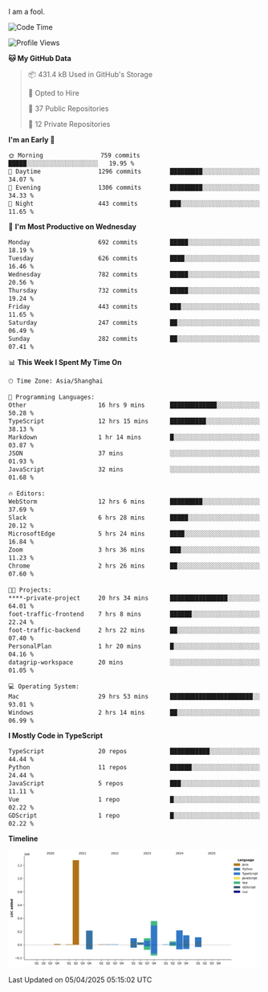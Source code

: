 I am a fool.

<!--START_SECTION:waka-->
![Code Time](http://img.shields.io/badge/Code%20Time-2%2C835%20hrs%2040%20mins-blue)

![Profile Views](http://img.shields.io/badge/Profile%20Views-1-blue)

**🐱 My GitHub Data** 

> 📦 431.4 kB Used in GitHub's Storage 
 > 
> 💼 Opted to Hire
 > 
> 📜 37 Public Repositories 
 > 
> 🔑 12 Private Repositories 
 > 
**I'm an Early 🐤** 

```text
🌞 Morning                759 commits         █████░░░░░░░░░░░░░░░░░░░░   19.95 % 
🌆 Daytime                1296 commits        █████████░░░░░░░░░░░░░░░░   34.07 % 
🌃 Evening                1306 commits        █████████░░░░░░░░░░░░░░░░   34.33 % 
🌙 Night                  443 commits         ███░░░░░░░░░░░░░░░░░░░░░░   11.65 % 
```
📅 **I'm Most Productive on Wednesday** 

```text
Monday                   692 commits         █████░░░░░░░░░░░░░░░░░░░░   18.19 % 
Tuesday                  626 commits         ████░░░░░░░░░░░░░░░░░░░░░   16.46 % 
Wednesday                782 commits         █████░░░░░░░░░░░░░░░░░░░░   20.56 % 
Thursday                 732 commits         █████░░░░░░░░░░░░░░░░░░░░   19.24 % 
Friday                   443 commits         ███░░░░░░░░░░░░░░░░░░░░░░   11.65 % 
Saturday                 247 commits         ██░░░░░░░░░░░░░░░░░░░░░░░   06.49 % 
Sunday                   282 commits         ██░░░░░░░░░░░░░░░░░░░░░░░   07.41 % 
```


📊 **This Week I Spent My Time On** 

```text
🕑︎ Time Zone: Asia/Shanghai

💬 Programming Languages: 
Other                    16 hrs 9 mins       █████████████░░░░░░░░░░░░   50.28 % 
TypeScript               12 hrs 15 mins      ██████████░░░░░░░░░░░░░░░   38.13 % 
Markdown                 1 hr 14 mins        █░░░░░░░░░░░░░░░░░░░░░░░░   03.87 % 
JSON                     37 mins             ░░░░░░░░░░░░░░░░░░░░░░░░░   01.93 % 
JavaScript               32 mins             ░░░░░░░░░░░░░░░░░░░░░░░░░   01.68 % 

🔥 Editors: 
WebStorm                 12 hrs 6 mins       █████████░░░░░░░░░░░░░░░░   37.69 % 
Slack                    6 hrs 28 mins       █████░░░░░░░░░░░░░░░░░░░░   20.12 % 
MicrosoftEdge            5 hrs 24 mins       ████░░░░░░░░░░░░░░░░░░░░░   16.84 % 
Zoom                     3 hrs 36 mins       ███░░░░░░░░░░░░░░░░░░░░░░   11.23 % 
Chrome                   2 hrs 26 mins       ██░░░░░░░░░░░░░░░░░░░░░░░   07.60 % 

🐱‍💻 Projects: 
****-private-project     20 hrs 34 mins      ████████████████░░░░░░░░░   64.01 % 
foot-traffic-frontend    7 hrs 8 mins        ██████░░░░░░░░░░░░░░░░░░░   22.24 % 
foot-traffic-backend     2 hrs 22 mins       ██░░░░░░░░░░░░░░░░░░░░░░░   07.40 % 
PersonalPlan             1 hr 20 mins        █░░░░░░░░░░░░░░░░░░░░░░░░   04.16 % 
datagrip-workspace       20 mins             ░░░░░░░░░░░░░░░░░░░░░░░░░   01.05 % 

💻 Operating System: 
Mac                      29 hrs 53 mins      ███████████████████████░░   93.01 % 
Windows                  2 hrs 14 mins       ██░░░░░░░░░░░░░░░░░░░░░░░   06.99 % 
```

**I Mostly Code in TypeScript** 

```text
TypeScript               20 repos            ███████████░░░░░░░░░░░░░░   44.44 % 
Python                   11 repos            ██████░░░░░░░░░░░░░░░░░░░   24.44 % 
JavaScript               5 repos             ███░░░░░░░░░░░░░░░░░░░░░░   11.11 % 
Vue                      1 repo              █░░░░░░░░░░░░░░░░░░░░░░░░   02.22 % 
GDScript                 1 repo              █░░░░░░░░░░░░░░░░░░░░░░░░   02.22 % 
```



**Timeline**

![Lines of Code chart](https://raw.githubusercontent.com/VeejaLiu/VeejaLiu/master/assets/bar_graph.png)


 Last Updated on 05/04/2025 05:15:02 UTC
<!--END_SECTION:waka-->
